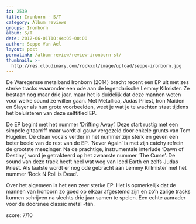 ```yaml
---
id: 2539
title: Ironborn - S/T
category: Album reviews
groups: Ironborn
album: S/T
date: 2017-06-01T10:44:05+00:00
author: Seppe Van Ael
layout: post
permalink: /album-review/review-ironborn-st/
thumbnail: >-
  http://res.cloudinary.com/rockxxl/image/upload/seppe-ironborn.jpg
---
```

De Waregemse metalband Ironborn (2014) bracht recent een EP uit met zes sterke tracks waaronder een ode aan de legendarische Lemmy Kilmister. Ze bestaan nog maar drie jaar, maar het is duidelijk dat deze mannen weten voor welke sound ze willen gaan. Met Metallica, Judas Priest, Iron Maiden en Slayer als hun grote voorbeelden, weet je wat je te wachten staat tijdens het beluisteren van deze selftitled EP.

De EP begint met het nummer ‘Drifting Away’. Deze start rustig met een simpele gitaarriff maar wordt al gauw vergezeld door enkele grunts van Tom Hugelier. De clean vocals verder in het nummer zijn sterk en geven een beter beeld van de rest van de EP. ‘Never Again’ is met zijn catchy refrein de grootste meezinger. Na de prachtige, instrumentale interlude ‘Dawn of Destiny’, word je getrakteerd op het zwaarste nummer ‘The Curse’. De sound van deze track heeft heel wat weg van Iced Earth en zelfs Judas Priest. Als laatste wordt er nog ode gebracht aan Lemmy Killmister met het nummer ‘Rock N Roll is Dead’.

Over het algemeen is het een zeer sterke EP. Het is opmerkelijk dat de mannen van Ironborn zo goed op elkaar afgestemd zijn en zo’n zalige tracks kunnen schrijven na slechts drie jaar samen te spelen. Een echte aanrader voor de doorsnee classic metal -fan.

score: 7/10
